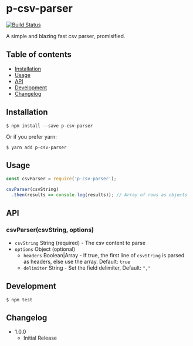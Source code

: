 # p-csv-parser

[![Build Status](https://travis-ci.org/sydev/p-csv-parser.svg?branch=master)](https://travis-ci.org/sydev/p-csv-parser)

A simple and blazing fast csv parser, promisified.

## Table of contents
- [Installation](#installation)
- [Usage](#usage)
- [API](#api)
- [Development](#development)
- [Changelog](#changelog)


## Installation

```
$ npm install --save p-csv-parser
```

Or if you prefer yarn:

```
$ yarn add p-csv-parser
```

## Usage

```JavaScript
const csvParser = require('p-csv-parser');

csvParser(csvString)
  .then(results => console.log(results)); // Array of rows as objects

```

## API

### csvParser(csvString, options)

- ```csvString``` String (required) - The csv content to parse
- ```options``` Object (optional)
  - ```headers``` Boolean|Array - If true, the first line of ```csvString``` is parsed as headers, else use the array. Default: ```true```
  - ```delimiter``` String - Set the field delimiter, Default: ```","```


## Development

```
$ npm test
```

## Changelog

- 1.0.0
  - Initial Release
